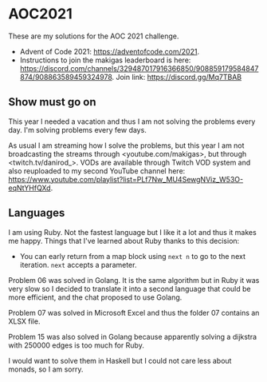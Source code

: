 AOC2021
=======

These are my solutions for the AOC 2021 challenge.

* Advent of Code 2021: <https://adventofcode.com/2021>.
* Instructions to join the makigas leaderboard is here: <https://discord.com/channels/329487017916366850/908859179584847874/908863589459324978>. Join link: <https://discord.gg/Mq7TBAB>

Show must go on
---------------

This year I needed a vacation and thus I am not solving the problems every day. I'm solving problems every few days.

As usual I am streaming how I solve the problems, but this year I am not broadcasting the streams through <youtube.com/makigas>, but through <twitch.tv/danirod_>. VODs are available through Twitch VOD system and also reuploaded to my second YouTube channel here: <https://www.youtube.com/playlist?list=PLf7Nw_MU4SewgNViz_W53O-eqNtYHfQXd>.

Languages
---------

I am using Ruby. Not the fastest language but I like it a lot and thus it makes me happy. Things that I've learned about Ruby thanks to this decision:

* You can early return from a map block using `next n` to go to the next iteration. `next` accepts a parameter.

Problem 06 was solved in Golang. It is the same algorithm but in Ruby it was very slow so I decided to translate it into a second language that could be more efficient, and the chat proposed to use Golang.

Problem 07 was solved in Microsoft Excel and thus the folder 07 contains an XLSX file.

Problem 15 was also solved in Golang because apparently solving a dijkstra with 250000 edges is too much for Ruby.

I would want to solve them in Haskell but I could not care less about monads, so I am sorry.
